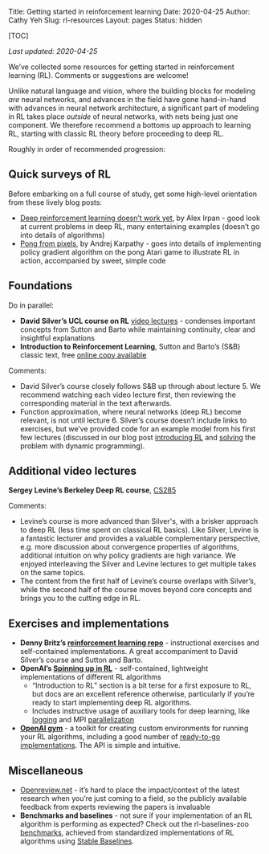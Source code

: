 Title: Getting started in reinforcement learning
Date: 2020-04-25
Author: Cathy Yeh
Slug: rl-resources
Layout: pages
Status: hidden

[TOC]

*Last updated: 2020-04-25*

We’ve collected some resources for getting started in reinforcement learning (RL).  Comments or suggestions are welcome!

Unlike natural language and vision, where the building blocks for modeling *are* neural networks, and advances in the field have gone hand-in-hand with advances in neural network architecture, a significant part of modeling in RL takes place *outside* of neural networks, with nets being just one component.  We therefore recommend a bottoms up approach to learning RL, starting with classic RL theory before proceeding to deep RL.

Roughly in order of recommended progression:

## Quick surveys of RL

Before embarking on a full course of study, get some high-level orientation from these lively blog posts:

- [Deep reinforcement learning doesn’t work yet](https://www.alexirpan.com/2018/02/14/rl-hard.html), by Alex Irpan - good look at current problems in deep RL, many entertaining examples (doesn’t go into details of algorithms)
- [Pong from pixels](http://karpathy.github.io/2016/05/31/rl/), by Andrej Karpathy - goes into details of implementing policy gradient algorithm on the pong Atari game to illustrate RL in action, accompanied by sweet, simple code

## Foundations

Do in parallel:

- **David Silver’s UCL course on RL** [video lectures](https://www.davidsilver.uk/teaching/) - condenses important concepts from Sutton and Barto while maintaining continuity, clear and insightful explanations
- **Introduction to Reinforcement Learning**, Sutton and Barto’s (S&B) classic text, free [online copy available](http://incompleteideas.net/book/RLbook2018.pdf)

Comments:

- David Silver’s course closely follows S&B up through about lecture 5.  We recommend watching each video lecture first, then reviewing the corresponding material in the text afterwards.
- Function approximation, where neural networks (deep RL) become relevant, is not until lecture 6.
Silver’s course doesn’t include links to exercises, but we’ve provided code for an example model from his first few lectures (discussed in our blog post [introducing RL](https://www.efavdb.com/intro-rl-toy-example) and [solving](https://www.efavdb.com/reinforcement-learning-dynamic-programming) the problem with dynamic programming).

## Additional video lectures
**Sergey Levine’s Berkeley Deep RL course**, [CS285](http://rail.eecs.berkeley.edu/deeprlcourse/)

Comments:

- Levine’s course is more advanced than Silver's, with a brisker approach to deep RL (less time spent on classical RL basics).  Like Silver, Levine is a fantastic lecturer and provides a valuable complementary perspective, e.g. more discussion about convergence properties of algorithms, additional intuition on why policy gradients are high variance.  We enjoyed interleaving the Silver and Levine lectures to get multiple takes on the same topics.
- The content from the first half of Levine’s course overlaps with Silver’s, while the second half of the course moves beyond core concepts and brings you to the cutting edge in RL.

## Exercises and implementations

- **Denny Britz’s [reinforcement learning repo](https://github.com/dennybritz/reinforcement-learning)** - instructional exercises and self-contained implementations.  A great accompaniment to David Silver’s course and Sutton and Barto.
- **OpenAI’s [Spinning up in RL](https://spinningup.openai.com/en/latest/)** - self-contained, lightweight implementations of different RL algorithms
    * “Introduction to RL” section is a bit terse for a first exposure to RL, but docs are an excellent reference otherwise, particularly if you’re ready to start implementing deep RL algorithms.
    * Includes instructive usage of auxiliary tools for deep learning, like [logging](https://github.com/openai/spinningup/blob/master/spinup/algos/pytorch/vpg/vpg.py#L183) and MPI [parallelization](https://github.com/openai/spinningup/blob/master/spinup/algos/pytorch/vpg/vpg.py#L180)
- **[OpenAI gym](https://github.com/openai/gym)** - a toolkit for creating custom environments for running your RL algorithms, including a good number of [ready-to-go implementations](https://gym.openai.com/envs/). The API is simple and intuitive.

## Miscellaneous

- [Openreview.net](https://openreview.net/) - it’s hard to place the impact/context of the latest research when you’re just coming to a field, so the publicly available feedback from experts reviewing the papers is invaluable
- **Benchmarks and baselines** - not sure if your implementation of an RL algorithm is performing as expected?  Check out the rl-baselines-zoo [benchmarks](https://github.com/araffin/rl-baselines-zoo/blob/master/benchmark.md), achieved from standardized implementations of RL algorithms using [Stable Baselines](https://github.com/hill-a/stable-baselines).
